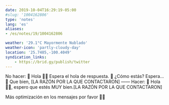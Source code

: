 ```yaml
---
date: 2019-10-04T16:29:19-05:00
#slug: '1004162806'
type: 'notes'
lang: 'es'
aliases:
- /es/notes/19/1004162806

weather: '29.1°C Mayormente Nublado'
weather-icon: 'partly-cloudy-day'
location: '25.7485,-100.4049'
syndication_links:
    - https://brid.gy/publish/twitter
---
```

No hacer:
💬 Hola 👋🏼
Espera el hola de respuesta.
💬 ¿Cómo estás?
Espera...
💬 Que bien, [LA RAZÓN POR LA QUE CONTACTARON]
——
Hacer:
💬 Hola 👋🏼, espero que estés MUY bien.[LA RAZÓN POR LA QUE CONTACTARON]

Más optimización en los mensajes por favor 🙏🏼
